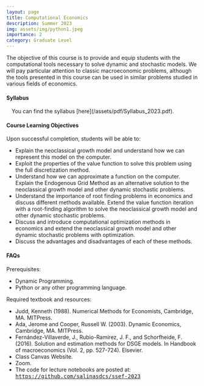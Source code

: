```yaml
---
layout: page
title: Computational Economics
description: Summer 2023
img: assets/img/python1.jpeg
importance: 2
category: Graduate Level
---
```


The objective of this course is to provide and equip students with the computational tools necessary to solve dynamic and stochastic models. We will pay particular attention to classic macroeconomic problems, although the tools presented in this course can be used in similar problems studied in various fields of economics.

<h4>Syllabus</h4>
<i class="fas fa-download"></i>&#8195;You can find the syllabus [here](/assets/pdf/Syllabus_2023.pdf).

<h4>Course Learning Objectives</h4>
Upon successful completion, students will be able to:
<ul>
<li>Explain the neoclassical growth model and understand how we can represent this model on the computer.</li>
<li>Exploit the properties of the value function to solve this problem using the full discretization method.</li>
<li>Understand how we can approximate a function on the computer. Explain the Endogenous Grid Method as an alternative solution to the neoclassical growth model and other dynamic stochastic problems.</li>
<li>Understand the importance of root finding problems in economics and discuss different methods available. Extend the value function iteration with a root-finding algorithm to solve the neoclassical growth model and other dynamic stochastic problems.</li>
<li>Discuss and introduce computational optimization methods in economics and extend the neoclassical growth model and other dynamic stochastic problems with optimization.</li>
<li>Discuss the advantages and disadvantages of each of these methods.</li>
</ul>

<h4>FAQs</h4>
Prerequisites:
<ul>
<li>Dynamic Programming.</li>
<li>Python or any other programming language.</li>
</ul>

Required textbook and resources:
<ul>
<li>Judd, Kenneth (1988). Numerical Methods for Economists, Cambridge, MA. MITPress.</li>
<li>Ada, Jerome and Cooper, Russell W. (2003). Dynamic Economics, Cambridge, MA. MITPress.</li>
<li>Fernández-Villaverde, J., Rubio-Ramírez, J. F., and Schorfheide, F. (2016). Solution and estimation methods for DSGE models. In Handbook of macroeconomics (Vol. 2, pp. 527-724). Elsevier.</li>
<li>Class Canvas Website.</li>
<li>Zoom.</li>
<li>The code for lecture notebooks are posted at: <tt><a href="https://github.com/salinasdcs/ssef-2023">https://github.com/salinasdcs/ssef-2023</a></tt></li>
</ul>
